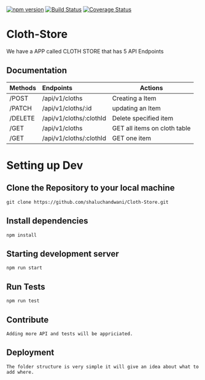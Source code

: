 [![npm version](https://badge.fury.io/js/heroku-api-plugin.svg)](http://badge.fury.io/js/heroku-api-plugin)
[![Build Status](https://travis-ci.com/shaluchandwani/Cloth-Store.svg?branch=develop)](https://travis-ci.com/shaluchandwani/Cloth-Store) 
[![Coverage Status](https://coveralls.io/repos/github/shaluchandwani/Cloth-Store/badge.svg?branch=develop)](https://coveralls.io/github/shaluchandwani/Cloth-Store?branch=develop)


# Cloth-Store

We have a APP called CLOTH STORE that has 5 API Endpoints
## Documentation
| Methods | Endpoints | Actions |
| :----- | :----- | ----- |
| /POST | /api/v1/cloths | Creating a Item |
| /PATCH | /api/v1/cloths/:id | updating an Item |
| /DELETE | /api/v1/cloths/:clothId | Delete specified item |
| /GET | /api/v1/cloths | GET all items on cloth table |
| /GET | /api/v1/cloths/:clothId |GET one item |



# Setting up Dev

## Clone the Repository to your local machine <br/>
```
git clone https://github.com/shaluchandwani/Cloth-Store.git
``` 

## Install dependencies <br/>
``` 
npm install
```

## Starting development server <br/> 
``` 
npm run start
```

## Run Tests <br/>
```
npm run test
```
## Contribute
```
Adding more API and tests will be appriciated.
```
## Deployment
```
The folder structure is very simple it will give an idea about what to add where.
```

